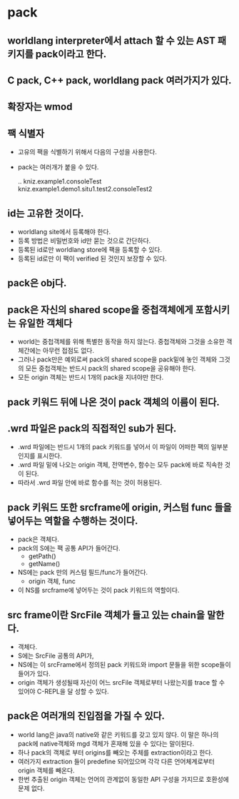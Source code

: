 # pack

## worldlang interpreter에서 attach 할 수 있는 AST 패키지를 pack이라고 한다.

## C pack, C++ pack, worldlang pack 여러가지가 있다.

## 확장자는 wmod

## 팩 식별자

* 고유의 팩을 식별하기 위해서 다음의 구성을 사용한다.
* pack는 여러개가 붙을 수 있다.

    <id>.<pack>.<objname>
    kniz.example1.consoleTest
    kniz.example1.demo1.situ1.test2.consoleTest2

## id는 고유한 것이다.

* worldlang site에서 등록해야 한다.
* 등록 방법은 비밀번호와 id만 묻는 것으로 간단하다.
* 등록된 id로만 worldlang store에 팩을 등록할 수 있다.
* 등록된 id로만 이 팩이 verified 된 것인지 보장할 수 있다.

## pack은 obj다.

## pack은 자신의 shared scope을 중첩객체에게 포함시키는 유일한 객체다

* world는 중첩객체를 위해 특별한 동작을 하지 않는다. 중첩객체와 그것을 소유한 객체간에는 아무런 접점도 없다.
* 그러나 pack만은 예외로써 pack의 shared scope을 pack밑에 놓인 객체와 그것의 모든 중첩객체는 반드시 pack의 shared scope을 공유해야 한다.
* 모든 origin 객체는 반드시 1개의 pack을 지녀야만 한다.

## pack 키워드 뒤에 나온 것이 pack 객체의 이름이 된다.

## .wrd 파일은 pack의 직접적인 sub가 된다.
* .wrd 파일에는 반드시 1개의 pack 키워드를 넣어서 이 파일이 어떠한 팩의 일부분인지를 표시한다.
* .wrd 파일 밑에 나오는 origin 객체, 전역변수, 함수는 모두 pack에 바로 직속한 것이 된다.
* 따라서 .wrd 파일 안에 바로 함수를 적는 것이 허용된다.

## pack 키워드 또한 srcframe에 origin, 커스텀 func 들을 넣어두는 역할을 수행하는 것이다.
* pack은 객체다.
* pack의 S에는 팩 공통 API가 들어간다.
    * getPath()
    * getName()
* NS에는 pack 만의 커스텀 필드/func가 들어간다.
    * origin 객체, func
* 이 NS를 srcframe에 넣어두는 것이 pack 키워드의 역할이다.

## src frame이란 SrcFile 객체가 들고 있는 chain을 말한다.
* 객체다.
* S에는 SrcFile 공통의 API가,
* NS에는 이 srcFrame에서 정의된 pack 키워드와 import 문들을 위한 scope들이 들어가 있다.
* origin 객체가 생성될때 자신이 어느 srcFile 객체로부터 나왔는지를 trace 할 수 있어야 C-REPL을 달 성할 수 있다.

## pack은 여러개의 진입점을 가질 수 있다.
* world lang은 java의 native와 같은 키워드를 갖고 있지 않다.
  이 말은 하나의 pack에 native객체와 mgd 객체가 혼재해 있을 수 있다는 말이된다.
* 하나 pack의 객체로 부터 origins를 빼오는 주체를 extraction이라고 한다.
* 여러가지 extraction 들이 predefine 되어있으며 각각 다른 언어체계로부터 origin 객체를 빼온다.
* 한번 추출된 origin 객체는 언어의 관계없이 동일한 API 구성을 가지므로 호환성에 문제 없다.
